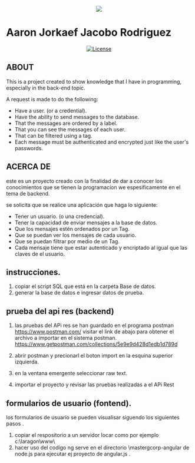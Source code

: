 <p align="center"><img src="https://laravel.com/assets/img/components/logo-laravel.svg"></p>

# Aaron Jorkaef Jacobo Rodriguez
<center>
<a href="https://packagist.org/packages/laravel/framework"><img src="https://poser.pugx.org/laravel/framework/license.svg" alt="License"></a>
</p>
</center>

## ABOUT



This is a project created to show knowledge that I have in programming, especially in the back-end topic.

A request is made to do the following:

- Have a user. (or a credential).
- Have the ability to send messages to the database.
- That the messages are ordered by a label.
- That you can see the messages of each user.
- That can be filtered using a tag.
- Each message must be authenticated and encrypted just like the user's passwords.




## ACERCA DE 
este es un proyecto creado con la finalidad de dar a conocer los conocimientos que se tienen la programacion we espesificamente en el tema de backend. 

se solicita que se realice una aplicación que haga lo siguiente: 

- Tener un usuario. (o una credencial).
- Tener la capacidad de enviar mensajes a la base de datos.
- Que los mensajes estén ordenados por un Tag.
- Que se puedan ver los mensajes de cada usuario.
- Que se puedan filtrar por medio de un Tag.
- Cada mensaje tiene que estar autenticado y encriptado al igual que las claves de el usuario.

## instrucciones.
1. copiar el script SQL que está en la carpeta Base de datos.
2. generar la base de datos e ingresar datos de prueba.
## prueba del api res (backend)
1. las pruebas del APi res se han guardado en el programa postman https://www.postman.com/  visitar el  link de abajo para obtener el archivo a importar en el sistema postman.
        https://www.getpostman.com/collections/5e9e9d428d1edb1d789d
        
2. abrir postman y precionarl el boton import en la esquina superior izquierda. 
3. en la ventana emergente seleccionar raw text.
4. importar el proyecto y revisar las pruebas realizadas a el APi Rest
## formularios de usuario (fontend).

los formularios de usuario se pueden visualisar siguendo los siguientes pasos .
1. copiar el respositorio a un servidor locar como por ejemplo c:\laragon\www\
2. hacer uso del codigo ng serve  en el directorio \mastergcorp-angular de node.js para ejecutar ej proyecto de angular.js .

